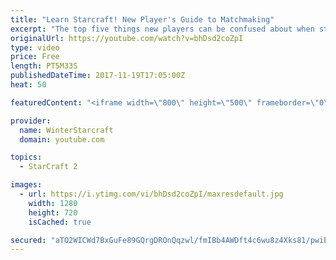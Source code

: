 ```yaml
---
title: "Learn Starcraft! New Player's Guide to Matchmaking"
excerpt: "The top five things new players can be confused about when starting off playing Starcraft 2!"
originalUrl: https://youtube.com/watch?v=bhDsd2coZpI
type: video
price: Free
length: PT5M33S
publishedDateTime: 2017-11-19T17:05:00Z
heat: 50

featuredContent: "<iframe width=\"800\" height=\"500\" frameborder=\"0\" src=\"https://www.youtube.com/embed/bhDsd2coZpI\" allow=\"accelerometer; autoplay; encrypted-media; gyroscope; picture-in-picture\" allowfullscreen></iframe>"

provider:
  name: WinterStarcraft
  domain: youtube.com

topics:
  - StarCraft 2

images:
  - url: https://i.ytimg.com/vi/bhDsd2coZpI/maxresdefault.jpg
    width: 1280
    height: 720
    isCached: true

secured: "aTO2WICWd7BxGuFe89GQrgDROnQqzwl/fmIBb4AWDft4c6wu8z4Xks81/pwiEkxykvPZWk5njSnU5cI7gk3YXQzoSCQ5hHywQ9Et/hcyUC77qYLuc/A0iLMwDIbZ2vfXZ2C1r8J2/aAcFf+npddyg9ftJZEvYvpcKJR2mkGVV6zE8GM2SaxQn4ZYdJMFYlRcUFwOCjP15x0X5jgHMJRwbqjN04je7vSY7v1MRWF44HiZC4f/bNDc08QGIp1nqQm+q+k/bTrA9ENCmJsbfkPKHMk/YaSgLUZv8WvJXKUoKVLewpmULR5jVmKBq1TfMyN9KeI8/MA2BYHj7QRjqh0oNa0onSjTCZOFjjBokJnGKaV511CYPnDcYh/xw2bb9ujMILQapmrihSQOI+h7di6136vssVYDvz4T9kAC2BtTD/c=;Lf4L0eANtoM0/qr/5XlJVw=="
---
```


